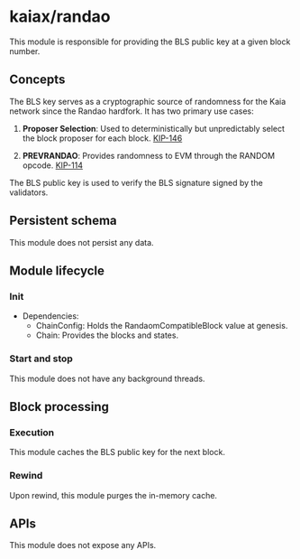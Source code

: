 # kaiax/randao

This module is responsible for providing the BLS public key at a given block number.

## Concepts

The BLS key serves as a cryptographic source of randomness for the Kaia network since the Randao hardfork. It has two primary use cases:

1. **Proposer Selection**: Used to deterministically but unpredictably select the block proposer for each block. [KIP-146](https://kips.kaia.io/KIPs/kip-146)

2. **PREVRANDAO**: Provides randomness to EVM through the RANDOM opcode. [KIP-114](https://kips.kaia.io/KIPs/kip-114)

The BLS public key is used to verify the BLS signature signed by the validators.

## Persistent schema

This module does not persist any data.

## Module lifecycle

### Init

- Dependencies:
  - ChainConfig: Holds the RandaomCompatibleBlock value at genesis.
  - Chain: Provides the blocks and states.

### Start and stop

This module does not have any background threads.

## Block processing

### Execution

This module caches the BLS public key for the next block.

### Rewind

Upon rewind, this module purges the in-memory cache.

## APIs

This module does not expose any APIs.
